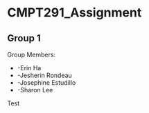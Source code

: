 # CMPT291_Assignment
## Group 1

Group Members:
* -Erin Ha
* -Jesherin Rondeau
* -Josephine Estudillo
* -Sharon Lee


Test
